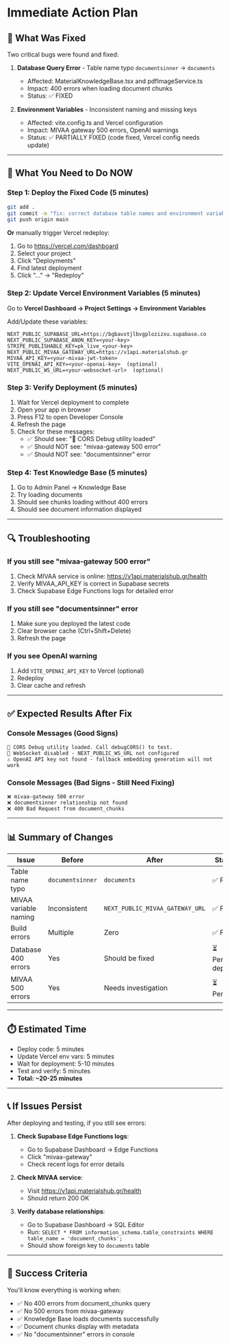 # Immediate Action Plan

## 🎯 What Was Fixed

Two critical bugs were found and fixed:

1. **Database Query Error** - Table name typo `documentsinner` → `documents`
   - Affected: MaterialKnowledgeBase.tsx and pdfImageService.ts
   - Impact: 400 errors when loading document chunks
   - Status: ✅ FIXED

2. **Environment Variables** - Inconsistent naming and missing keys
   - Affected: vite.config.ts and Vercel configuration
   - Impact: MIVAA gateway 500 errors, OpenAI warnings
   - Status: ✅ PARTIALLY FIXED (code fixed, Vercel config needs update)

---

## 🚀 What You Need to Do NOW

### Step 1: Deploy the Fixed Code (5 minutes)
```bash
git add .
git commit -m "fix: correct database table names and environment variables"
git push origin main
```

**Or** manually trigger Vercel redeploy:
1. Go to https://vercel.com/dashboard
2. Select your project
3. Click "Deployments"
4. Find latest deployment
5. Click "..." → "Redeploy"

### Step 2: Update Vercel Environment Variables (5 minutes)
Go to **Vercel Dashboard → Project Settings → Environment Variables**

Add/Update these variables:
```
NEXT_PUBLIC_SUPABASE_URL=https://bgbavxtjlbvgplozizxu.supabase.co
NEXT_PUBLIC_SUPABASE_ANON_KEY=<your-key>
STRIPE_PUBLISHABLE_KEY=pk_live_<your-key>
NEXT_PUBLIC_MIVAA_GATEWAY_URL=https://v1api.materialshub.gr
MIVAA_API_KEY=<your-mivaa-jwt-token>
VITE_OPENAI_API_KEY=<your-openai-key>  (optional)
NEXT_PUBLIC_WS_URL=<your-websocket-url>  (optional)
```

### Step 3: Verify Deployment (5 minutes)
1. Wait for Vercel deployment to complete
2. Open your app in browser
3. Press F12 to open Developer Console
4. Refresh the page
5. Check for these messages:
   - ✅ Should see: "🔧 CORS Debug utility loaded"
   - ✅ Should NOT see: "mivaa-gateway 500 error"
   - ✅ Should NOT see: "documentsinner" error

### Step 4: Test Knowledge Base (5 minutes)
1. Go to Admin Panel → Knowledge Base
2. Try loading documents
3. Should see chunks loading without 400 errors
4. Should see document information displayed

---

## 🔍 Troubleshooting

### If you still see "mivaa-gateway 500 error"
1. Check MIVAA service is online: https://v1api.materialshub.gr/health
2. Verify MIVAA_API_KEY is correct in Supabase secrets
3. Check Supabase Edge Functions logs for detailed error

### If you still see "documentsinner" error
1. Make sure you deployed the latest code
2. Clear browser cache (Ctrl+Shift+Delete)
3. Refresh the page

### If you see OpenAI warning
1. Add `VITE_OPENAI_API_KEY` to Vercel (optional)
2. Redeploy
3. Clear cache and refresh

---

## ✅ Expected Results After Fix

### Console Messages (Good Signs)
```
🔧 CORS Debug utility loaded. Call debugCORS() to test.
📡 WebSocket disabled - NEXT_PUBLIC_WS_URL not configured
⚠️ OpenAI API key not found - fallback embedding generation will not work
```

### Console Messages (Bad Signs - Still Need Fixing)
```
❌ mivaa-gateway 500 error
❌ documentsinner relationship not found
❌ 400 Bad Request from document_chunks
```

---

## 📊 Summary of Changes

| Issue | Before | After | Status |
|-------|--------|-------|--------|
| Table name typo | `documentsinner` | `documents` | ✅ Fixed |
| MIVAA variable naming | Inconsistent | `NEXT_PUBLIC_MIVAA_GATEWAY_URL` | ✅ Fixed |
| Build errors | Multiple | Zero | ✅ Fixed |
| Database 400 errors | Yes | Should be fixed | ⏳ Pending deploy |
| MIVAA 500 errors | Yes | Needs investigation | ⏳ Pending |

---

## ⏱️ Estimated Time

- Deploy code: 5 minutes
- Update Vercel env vars: 5 minutes
- Wait for deployment: 5-10 minutes
- Test and verify: 5 minutes
- **Total: ~20-25 minutes**

---

## 📞 If Issues Persist

After deploying and testing, if you still see errors:

1. **Check Supabase Edge Functions logs**:
   - Go to Supabase Dashboard → Edge Functions
   - Click "mivaa-gateway"
   - Check recent logs for error details

2. **Check MIVAA service**:
   - Visit https://v1api.materialshub.gr/health
   - Should return 200 OK

3. **Verify database relationships**:
   - Go to Supabase Dashboard → SQL Editor
   - Run: `SELECT * FROM information_schema.table_constraints WHERE table_name = 'document_chunks';`
   - Should show foreign key to `documents` table

---

## 🎉 Success Criteria

You'll know everything is working when:
- ✅ No 400 errors from document_chunks query
- ✅ No 500 errors from mivaa-gateway
- ✅ Knowledge Base loads documents successfully
- ✅ Document chunks display with metadata
- ✅ No "documentsinner" errors in console

